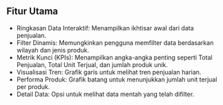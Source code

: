 ## Fitur Utama

* Ringkasan Data Interaktif: Menampilkan ikhtisar awal dari data penjualan.
* Filter Dinamis: Memungkinkan pengguna memfilter data berdasarkan wilayah dan jenis produk.
* Metrik Kunci (KPIs): Menampilkan angka-angka penting seperti Total Penjualan, Total Unit Terjual, dan jumlah produk unik.
* Visualisasi Tren: Grafik garis untuk melihat tren penjualan harian.
* Performa Produk: Grafik batang untuk menunjukkan jumlah unit terjual per produk.
* Detail Data: Opsi untuk melihat data mentah yang telah difilter.
